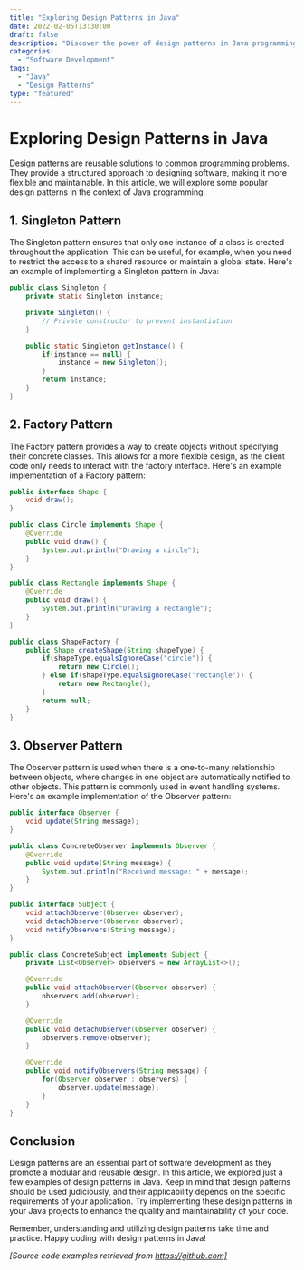 ```yaml
---
title: "Exploring Design Patterns in Java"
date: 2022-02-05T13:30:00
draft: false
description: "Discover the power of design patterns in Java programming"
categories:
  - "Software Development"
tags:
  - "Java"
  - "Design Patterns"
type: "featured"
---
```


# Exploring Design Patterns in Java

Design patterns are reusable solutions to common programming problems. They provide a structured approach to designing software, making it more flexible and maintainable. In this article, we will explore some popular design patterns in the context of Java programming.

## 1. Singleton Pattern

The Singleton pattern ensures that only one instance of a class is created throughout the application. This can be useful, for example, when you need to restrict the access to a shared resource or maintain a global state. Here's an example of implementing a Singleton pattern in Java:

```java
public class Singleton {
    private static Singleton instance;

    private Singleton() {
        // Private constructor to prevent instantiation
    }

    public static Singleton getInstance() {
        if(instance == null) {
            instance = new Singleton();
        }
        return instance;
    }
}
```

## 2. Factory Pattern

The Factory pattern provides a way to create objects without specifying their concrete classes. This allows for a more flexible design, as the client code only needs to interact with the factory interface. Here's an example implementation of a Factory pattern:

```java
public interface Shape {
    void draw();
}

public class Circle implements Shape {
    @Override
    public void draw() {
        System.out.println("Drawing a circle");
    }
}

public class Rectangle implements Shape {
    @Override
    public void draw() {
        System.out.println("Drawing a rectangle");
    }
}

public class ShapeFactory {
    public Shape createShape(String shapeType) {
        if(shapeType.equalsIgnoreCase("circle")) {
            return new Circle();
        } else if(shapeType.equalsIgnoreCase("rectangle")) {
            return new Rectangle();
        }
        return null;
    }
}
```

## 3. Observer Pattern

The Observer pattern is used when there is a one-to-many relationship between objects, where changes in one object are automatically notified to other objects. This pattern is commonly used in event handling systems. Here's an example implementation of the Observer pattern:

```java
public interface Observer {
    void update(String message);
}

public class ConcreteObserver implements Observer {
    @Override
    public void update(String message) {
        System.out.println("Received message: " + message);
    }
}

public interface Subject {
    void attachObserver(Observer observer);
    void detachObserver(Observer observer);
    void notifyObservers(String message);
}

public class ConcreteSubject implements Subject {
    private List<Observer> observers = new ArrayList<>();

    @Override
    public void attachObserver(Observer observer) {
        observers.add(observer);
    }

    @Override
    public void detachObserver(Observer observer) {
        observers.remove(observer);
    }

    @Override
    public void notifyObservers(String message) {
        for(Observer observer : observers) {
            observer.update(message);
        }
    }
}
```

## Conclusion

Design patterns are an essential part of software development as they promote a modular and reusable design. In this article, we explored just a few examples of design patterns in Java. Keep in mind that design patterns should be used judiciously, and their applicability depends on the specific requirements of your application. Try implementing these design patterns in your Java projects to enhance the quality and maintainability of your code.

Remember, understanding and utilizing design patterns take time and practice. Happy coding with design patterns in Java!

*[Source code examples retrieved from https://github.com]*

